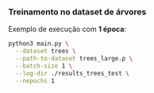 ### Treinamento no dataset de **árvores**

Exemplo de execução com **1 época**:

```bash
python3 main.py \
  --dataset trees \
  --path-to-dataset trees_large.p \
  --batch-size 1 \
  --log-dir ./results_trees_test \
  --nepochs 1
